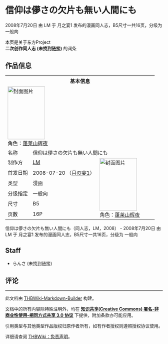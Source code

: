 # 信仰は儚さの欠片も無い人間にも

<!-- source html: G:\repos\THBWiki-Markdown-Builder\THBWikiMarkdown\Temp\main\6\66\ns0%3A%E4%BF%A1%E4%BB%B0%E3%81%AF%E5%84%9A%E3%81%95%E3%81%AE%E6%AC%A0%E7%89%87%E3%82%82%E7%84%A1%E3%81%84%E4%BA%BA%E9%96%93%E3%81%AB%E3%82%82.html -->

2008年7月20日 由 LM 于 月之宴1 发布的漫画同人志，B5尺寸一共16页，分级为 一般向

本页是关于东方Project  
 **二次创作同人志 (未找到链接)** 的词条
## 作品信息

<table><tbody><tr><th colspan="3">基本信息</th></tr><tr><td class="cover-artwork-mobile" colspan="2"><a href="./文件-信仰は儚さの欠片も無い人間にも封面.jpg.md" class="image" title="封面图片"><img alt="封面图片" src="https://upload.thwiki.cc/thumb/4/44/%E4%BF%A1%E4%BB%B0%E3%81%AF%E5%84%9A%E3%81%95%E3%81%AE%E6%AC%A0%E7%89%87%E3%82%82%E7%84%A1%E3%81%84%E4%BA%BA%E9%96%93%E3%81%AB%E3%82%82%E5%B0%81%E9%9D%A2.jpg/119px-%E4%BF%A1%E4%BB%B0%E3%81%AF%E5%84%9A%E3%81%95%E3%81%AE%E6%AC%A0%E7%89%87%E3%82%82%E7%84%A1%E3%81%84%E4%BA%BA%E9%96%93%E3%81%AB%E3%82%82%E5%B0%81%E9%9D%A2.jpg" decoding="async" loading="lazy" width="119" height="168" srcset="https://upload.thwiki.cc/thumb/4/44/%E4%BF%A1%E4%BB%B0%E3%81%AF%E5%84%9A%E3%81%95%E3%81%AE%E6%AC%A0%E7%89%87%E3%82%82%E7%84%A1%E3%81%84%E4%BA%BA%E9%96%93%E3%81%AB%E3%82%82%E5%B0%81%E9%9D%A2.jpg/178px-%E4%BF%A1%E4%BB%B0%E3%81%AF%E5%84%9A%E3%81%95%E3%81%AE%E6%AC%A0%E7%89%87%E3%82%82%E7%84%A1%E3%81%84%E4%BA%BA%E9%96%93%E3%81%AB%E3%82%82%E5%B0%81%E9%9D%A2.jpg 1.5x, https://upload.thwiki.cc/thumb/4/44/%E4%BF%A1%E4%BB%B0%E3%81%AF%E5%84%9A%E3%81%95%E3%81%AE%E6%AC%A0%E7%89%87%E3%82%82%E7%84%A1%E3%81%84%E4%BA%BA%E9%96%93%E3%81%AB%E3%82%82%E5%B0%81%E9%9D%A2.jpg/238px-%E4%BF%A1%E4%BB%B0%E3%81%AF%E5%84%9A%E3%81%95%E3%81%AE%E6%AC%A0%E7%89%87%E3%82%82%E7%84%A1%E3%81%84%E4%BA%BA%E9%96%93%E3%81%AB%E3%82%82%E5%B0%81%E9%9D%A2.jpg 2x" data-file-width="272" data-file-height="384"></a><div class="cover-char">角色：<a href="./蓬莱山辉夜.md" title="蓬莱山辉夜">蓬莱山辉夜</a></div></td>
</tr><tr><td class="label">名称</td><td colspan="2"> 信仰は儚さの欠片も無い人間にも </td></tr><tr><td class="label">制作方</td><td><a href="./LM.md" title="LM">LM</a></td><td class="cover-artwork" rowspan="6" style="min-width:168px;"><a href="./文件-信仰は儚さの欠片も無い人間にも封面.jpg.md" class="image" title="封面图片"><img alt="封面图片" src="https://upload.thwiki.cc/thumb/4/44/%E4%BF%A1%E4%BB%B0%E3%81%AF%E5%84%9A%E3%81%95%E3%81%AE%E6%AC%A0%E7%89%87%E3%82%82%E7%84%A1%E3%81%84%E4%BA%BA%E9%96%93%E3%81%AB%E3%82%82%E5%B0%81%E9%9D%A2.jpg/119px-%E4%BF%A1%E4%BB%B0%E3%81%AF%E5%84%9A%E3%81%95%E3%81%AE%E6%AC%A0%E7%89%87%E3%82%82%E7%84%A1%E3%81%84%E4%BA%BA%E9%96%93%E3%81%AB%E3%82%82%E5%B0%81%E9%9D%A2.jpg" decoding="async" loading="lazy" width="119" height="168" srcset="https://upload.thwiki.cc/thumb/4/44/%E4%BF%A1%E4%BB%B0%E3%81%AF%E5%84%9A%E3%81%95%E3%81%AE%E6%AC%A0%E7%89%87%E3%82%82%E7%84%A1%E3%81%84%E4%BA%BA%E9%96%93%E3%81%AB%E3%82%82%E5%B0%81%E9%9D%A2.jpg/178px-%E4%BF%A1%E4%BB%B0%E3%81%AF%E5%84%9A%E3%81%95%E3%81%AE%E6%AC%A0%E7%89%87%E3%82%82%E7%84%A1%E3%81%84%E4%BA%BA%E9%96%93%E3%81%AB%E3%82%82%E5%B0%81%E9%9D%A2.jpg 1.5x, https://upload.thwiki.cc/thumb/4/44/%E4%BF%A1%E4%BB%B0%E3%81%AF%E5%84%9A%E3%81%95%E3%81%AE%E6%AC%A0%E7%89%87%E3%82%82%E7%84%A1%E3%81%84%E4%BA%BA%E9%96%93%E3%81%AB%E3%82%82%E5%B0%81%E9%9D%A2.jpg/238px-%E4%BF%A1%E4%BB%B0%E3%81%AF%E5%84%9A%E3%81%95%E3%81%AE%E6%AC%A0%E7%89%87%E3%82%82%E7%84%A1%E3%81%84%E4%BA%BA%E9%96%93%E3%81%AB%E3%82%82%E5%B0%81%E9%9D%A2.jpg 2x" data-file-width="272" data-file-height="384"></a><div class="cover-char">角色：<a href="./蓬莱山辉夜.md" title="蓬莱山辉夜">蓬莱山辉夜</a></div></td>
</tr><tr><td class="label">首发日期</td><td>2008-07-20&#160;（<a href="/展会作品列表?e=%E6%9C%88%E4%B9%8B%E5%AE%B4%231">月の宴1</a>）</td></tr><tr><td class="label">类型</td><td>漫画</td></tr><tr><td class="label">分级指定</td><td>一般向</td></tr><tr><td class="label">尺寸</td><td>B5</td></tr><tr><td class="label">页数</td><td>16P</td></tr></tbody></table>

信仰は儚さの欠片も無い人間にも（同人志，LM，2008） - 2008年7月20日 由 LM 于 月之宴1 发布的漫画同人志，B5尺寸一共16页，分级为 一般向
## Staff
- らんさ (未找到链接)

## 评论




---

此文档由 [THBWiki-Markdown-Builder](https://github.com/Delsin-Yu/THBWiki-Markdown-Builder) 构建。

文档中的所有内容除特殊注明外，均在 [**知识共享(Creative Commons) 署名-非商业性使用-相同方式共享 3.0 协议**](https://creativecommons.org/licenses/by-sa/3.0/deed.zh-hans) 下提供，附加条款亦可能应用。

引用类型与其他类型作品版权归原作者所有，如有作者授权则遵照授权协议使用。

详细请查阅 [THBWiki：免责声明](https://thbwiki.cc/THBWiki:%E5%85%8D%E8%B4%A3%E5%A3%B0%E6%98%8E)。

